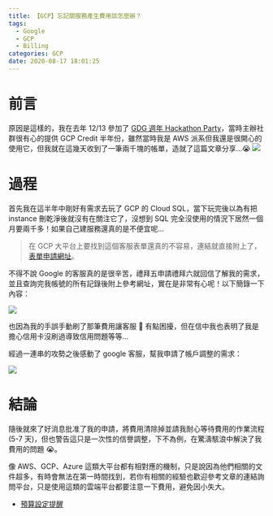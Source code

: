 ```yaml
---
title: 【GCP】忘記關服務產生費用該怎麼辦？
tags:
  - Google
  - GCP
  - Billing
categories: GCP
date: 2020-08-17 18:01:25
---
```



# 前言

原因是這樣的，我在去年 12/13 參加了 [GDG 週年 Hackathon Party](https://www.meetup.com/GDGTaichung/events/266686542/)，當時主辦社群很有心的提供 GCP Credit 半年份，雖然當時我是 AWS 派系但我還是很開心的使用它，但我就在這幾天收到了一筆兩千塊的帳單，造就了這篇文章分享...😭
![](https://i.imgur.com/yMNSJqc.png)

<!-- more -->

# 過程

首先我在這半年中剛好有需求去玩了 GCP 的 Cloud SQL，當下玩完後以為有把 instance 刪乾淨後就沒有在關注它了，沒想到 SQL 完全沒使用的情況下居然一個月要兩千多！如果自己建服務還真的是不便宜呢...

> 在 GCP 大平台上要找到這個客服表單還真的不容易，連結就直接附上了，[表單申請網址](https://support.google.com/cloud/contact/cloud_platform_entitlement_inquries?hl=en#contact=1)。

不得不說 Google 的客服真的是很辛苦，禮拜五申請禮拜六就回信了解我的需求，並且查詢完我帳號的所有記錄後附上參考網址，實在是非常有心呢！以下簡錄一下內容：

![](https://i.imgur.com/nwxExo9.png)

也因為我的手誤手動刷了那筆費用讓客服 💁 有點困擾，但在信中我也表明了我是擔心信用卡沒刷過導致信用問題等等...

經過一連串的攻勢之後感動了 google 客服，幫我申請了帳戶調整的需求：

![](https://i.imgur.com/GDveSih.png)

# 結論

隨後就來了好消息批准了我的申請，將費用清除掉並請我耐心等待費用的作業流程(5-7 天)，但也警告這只是一次性的信譽調整，下不為例，在驚濤駭浪中解決了我費用的問題 😭。

像 AWS、GCP、Azure 這類大平台都有相對應的機制，只是說因為他們相關的文件超多，有時會無法在第一時間找到，若你有相關的經驗也歡迎參考文章的連結詢問平台，只是使用這類的雲端平台都要注意一下費用，避免因小失大。

- [預算設定提醒](https://cloud.google.com/billing/docs/how-to/budgets)
